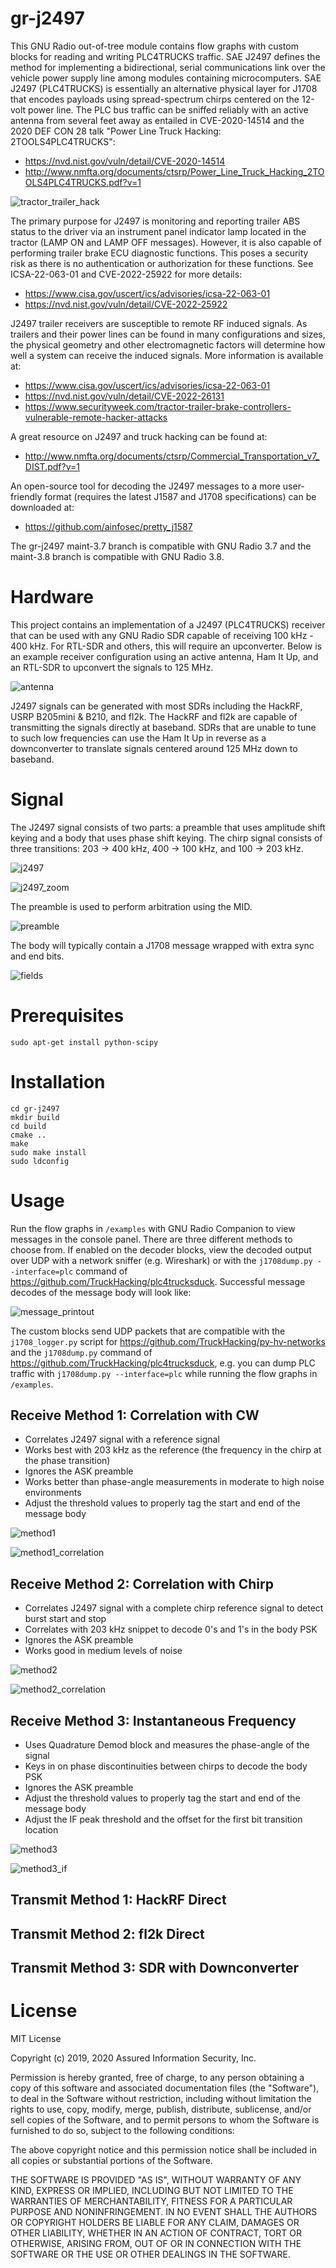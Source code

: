 # gr-j2497

This GNU Radio out-of-tree module contains flow graphs with custom blocks for reading and writing PLC4TRUCKS traffic. SAE J2497 defines the method for implementing a bidirectional, serial communications link over the vehicle power supply line among modules containing microcomputers. SAE J2497 (PLC4TRUCKS) is essentially an alternative physical layer for J1708 that encodes payloads using spread-spectrum chirps centered on the 12-volt power line. The PLC bus traffic can be sniffed reliably with an active antenna from several feet away as entailed in CVE-2020-14514 and the 2020 DEF CON 28 talk "Power Line Truck Hacking: 2TOOLS4PLC4TRUCKS":
- https://nvd.nist.gov/vuln/detail/CVE-2020-14514
- http://www.nmfta.org/documents/ctsrp/Power_Line_Truck_Hacking_2TOOLS4PLC4TRUCKS.pdf?v=1

![tractor_trailer_hack](/examples/images/tractor_trailer_hack.png)

The primary purpose for J2497 is monitoring and reporting trailer ABS status to the driver via an instrument panel indicator lamp located in the tractor (LAMP ON and LAMP OFF messages). However, it is also capable of performing trailer brake ECU diagnostic functions. This poses a security risk as there is no authentication or authorization for these functions. See ICSA-22-063-01 and CVE-2022-25922 for more details:
- https://www.cisa.gov/uscert/ics/advisories/icsa-22-063-01
- https://nvd.nist.gov/vuln/detail/CVE-2022-25922

J2497 trailer receivers are susceptible to remote RF induced signals. As trailers and their power lines can be found in many configurations and sizes, the physical geometry and other electromagnetic factors will determine how well a system can receive the induced signals. More information is available at:
- https://www.cisa.gov/uscert/ics/advisories/icsa-22-063-01
- https://nvd.nist.gov/vuln/detail/CVE-2022-26131
- https://www.securityweek.com/tractor-trailer-brake-controllers-vulnerable-remote-hacker-attacks

A great resource on J2497 and truck hacking can be found at:
- http://www.nmfta.org/documents/ctsrp/Commercial_Transportation_v7_DIST.pdf?v=1

An open-source tool for decoding the J2497 messages to a more user-friendly format (requires the latest J1587 and J1708 specifications) can be downloaded at:
- https://github.com/ainfosec/pretty_j1587

The gr-j2497 maint-3.7 branch is compatible with GNU Radio 3.7 and the maint-3.8 branch is compatible with GNU Radio 3.8.

# Hardware

This project contains an implementation of a J2497 (PLC4TRUCKS) receiver that can be used with any GNU Radio SDR capable of receiving 100 kHz - 400 kHz. For RTL-SDR and others, this will require an upconverter. Below is an example receiver configuration using an active antenna, Ham It Up, and an RTL-SDR to upconvert the signals to 125 MHz. 

![antenna](/examples/images/antenna.jpg)

J2497 signals can be generated with most SDRs including the HackRF, USRP B205mini & B210, and fl2k. The HackRF and fl2k are capable of transmitting the signals directly at baseband. SDRs that are unable to tune to such low frequencies can use the Ham It Up in reverse as a downconverter to translate signals centered around 125 MHz down to baseband.

# Signal

The J2497 signal consists of two parts: a preamble that uses amplitude shift keying and a body that uses phase shift keying. The chirp signal consists of three transitions: 203 -> 400 kHz, 400 -> 100 kHz, and 100 -> 203 kHz.

![j2497](/examples/images/j2497.png)

![j2497_zoom](/examples/images/j2497_zoom.png)

The preamble is used to perform arbitration using the MID.

![preamble](/examples/images/preamble.png)

The body will typically contain a J1708 message wrapped with extra sync and end bits.

![fields](/examples/images/fields.png)

# Prerequisites

```
sudo apt-get install python-scipy
```

# Installation
```
cd gr-j2497
mkdir build
cd build
cmake ..
make
sudo make install
sudo ldconfig
```

# Usage

Run the flow graphs in `/examples` with GNU Radio Companion to view messages in the console panel. There are three different methods to choose from. If enabled on the decoder blocks, view the decoded output over UDP with a network sniffer (e.g. Wireshark) or with the `j1708dump.py --interface=plc` command of https://github.com/TruckHacking/plc4trucksduck. Successful message decodes of the message body will look like:

![message_printout](/examples/images/message_printout.png)

The custom blocks send UDP packets that are compatible with the `j1708_logger.py` script for https://github.com/TruckHacking/py-hv-networks and the `j1708dump.py` command of https://github.com/TruckHacking/plc4trucksduck, e.g. you can dump PLC traffic with `j1708dump.py --interface=plc` while running the flow graphs in `/examples`.

## Receive Method 1: Correlation with CW
* Correlates J2497 signal with a reference signal
* Works best with 203 kHz as the reference (the frequency in the chirp at the phase transition)
* Ignores the ASK preamble
* Works better than phase-angle measurements in moderate to high noise environments
* Adjust the threshold values to properly tag the start and end of the message body

![method1](/examples/images/method1.png)

![method1_correlation](/examples/images/method1_correlation.png)

## Receive Method 2: Correlation with Chirp
* Correlates J2497 signal with a complete chirp reference signal to detect burst start and stop
* Correlates with 203 kHz snippet to decode 0's and 1's in the body PSK
* Ignores the ASK preamble
* Works good in medium levels of noise

![method2](/examples/images/method2.png)

![method2_correlation](/examples/images/method2_correlation.png)

## Receive Method 3: Instantaneous Frequency
* Uses Quadrature Demod block and measures the phase-angle of the signal
* Keys in on phase discontinuities between chirps to decode the body PSK
* Ignores the ASK preamble
* Adjust the threshold values to properly tag the start and end of the message body
* Adjust the IF peak threshold and the offset for the first bit transition location

![method3](/examples/images/method3.png)

![method3_if](/examples/images/method3_if.png)

## Transmit Method 1: HackRF Direct

## Transmit Method 2: fl2k Direct

## Transmit Method 3: SDR with Downconverter


# License

MIT License

Copyright (c) 2019, 2020 Assured Information Security, Inc.

Permission is hereby granted, free of charge, to any person obtaining a copy
of this software and associated documentation files (the "Software"), to deal
in the Software without restriction, including without limitation the rights
to use, copy, modify, merge, publish, distribute, sublicense, and/or sell
copies of the Software, and to permit persons to whom the Software is
furnished to do so, subject to the following conditions:

The above copyright notice and this permission notice shall be included in all
copies or substantial portions of the Software.

THE SOFTWARE IS PROVIDED "AS IS", WITHOUT WARRANTY OF ANY KIND, EXPRESS OR
IMPLIED, INCLUDING BUT NOT LIMITED TO THE WARRANTIES OF MERCHANTABILITY,
FITNESS FOR A PARTICULAR PURPOSE AND NONINFRINGEMENT. IN NO EVENT SHALL THE
AUTHORS OR COPYRIGHT HOLDERS BE LIABLE FOR ANY CLAIM, DAMAGES OR OTHER
LIABILITY, WHETHER IN AN ACTION OF CONTRACT, TORT OR OTHERWISE, ARISING FROM,
OUT OF OR IN CONNECTION WITH THE SOFTWARE OR THE USE OR OTHER DEALINGS IN THE
SOFTWARE.

